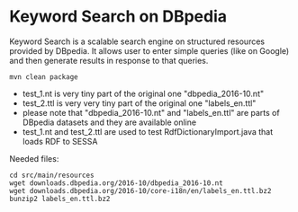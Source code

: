 # Keyword Search on DBpedia

Keyword Search is a scalable search engine on structured resources provided by DBpedia. It allows user to enter simple queries (like on Google) and then generate results in response to that queries.

```
mvn clean package 
```

* test_1.nt is very tiny part of the original one "dbpedia_2016-10.nt"
* test_2.ttl is very very tiny part of the original one "labels_en.ttl"  
* please note that "dbpedia_2016-10.nt" and "labels_en.ttl" are parts of DBpedia datasets and they are available online
* test_1.nt and test_2.ttl are used to test RdfDictionaryImport.java that loads RDF to SESSA


Needed files:
```
cd src/main/resources
wget downloads.dbpedia.org/2016-10/dbpedia_2016-10.nt
wget downloads.dbpedia.org/2016-10/core-i18n/en/labels_en.ttl.bz2
bunzip2 labels_en.ttl.bz2
```